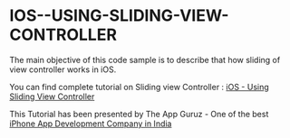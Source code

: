 IOS--USING-SLIDING-VIEW-CONTROLLER
==================================

The main objective of this code sample is to describe that how sliding of view controller works in iOS.

You can find complete tutorial on Sliding view Controller : [iOS - Using Sliding View Controller](http://www.theappguruz.com/blog/ios-using-sliding-view-controller)

This Tutorial has been presented by The App Guruz - One of the best [iPhone App Development Company in India](http://www.theappguruz.com/iphone-app-development/)
